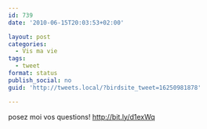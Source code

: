 ```yaml
---
id: 739
date: '2010-06-15T20:03:53+02:00'

layout: post
categories:
  - Vis ma vie
tags:
  - tweet
format: status
publish_social: no
guid: 'http://tweets.local/?birdsite_tweet=16250981878'

---
```


posez moi vos questions! http://bit.ly/d1exWq